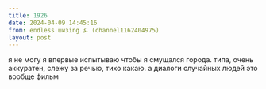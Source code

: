 ```yaml
---
title: 1926
date: 2024-04-09 14:45:16
from: endless шизing ⍼ (channel1162404975)
layout: post
---
```


я не могу я впервые испытываю чтобы я смущался города. типа, очень аккуратен, слежу за речью, тихо какаю. а диалоги случайных людей это вообще фильм
